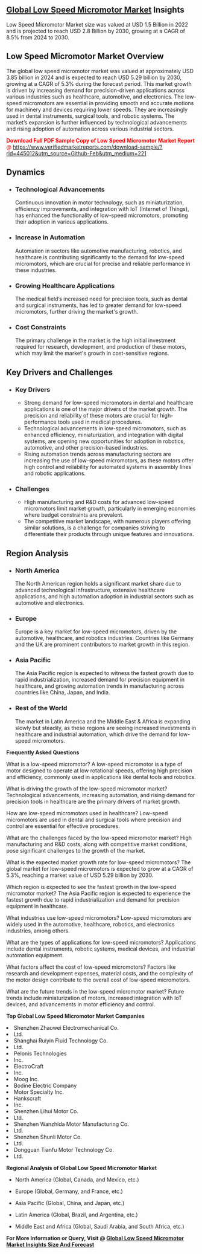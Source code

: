 <h2><a href="https://www.verifiedmarketreports.com/download-sample/?rid=445012&amp;utm_source=Github&amp;utm_medium=221" target="_blank">Global Low Speed Micromotor Market</a> Insights</h2><p>Low Speed Micromotor Market size was valued at USD 1.5 Billion in 2022 and is projected to reach USD 2.8 Billion by 2030, growing at a CAGR of 8.5% from 2024 to 2030.</p><p> <h2>Low Speed Micromotor Market Overview</h2> <p>The global low speed micromotor market was valued at approximately USD 3.85 billion in 2024 and is expected to reach USD 5.29 billion by 2030, growing at a CAGR of 5.3% during the forecast period. This market growth is driven by increasing demand for precision-driven applications across various industries such as healthcare, automotive, and electronics. The low-speed micromotors are essential in providing smooth and accurate motions for machinery and devices requiring lower speeds. They are increasingly used in dental instruments, surgical tools, and robotic systems. The market’s expansion is further influenced by technological advancements and rising adoption of automation across various industrial sectors. <p><span class=""><span style="color: #ff0000;"><strong>Download Full PDF Sample Copy of Low Speed Micromotor Market Report</strong> @ </span><a href="https://www.verifiedmarketreports.com/download-sample/?rid=445012&amp;utm_source=Github-Feb&amp;utm_medium=221" target="_blank">https://www.verifiedmarketreports.com/download-sample/?rid=445012&amp;utm_source=Github-Feb&amp;utm_medium=221</a></span></p> <h2>Dynamics</h2> <ul> <li><h3>Technological Advancements</h3> Continuous innovation in motor technology, such as miniaturization, efficiency improvements, and integration with IoT (Internet of Things), has enhanced the functionality of low-speed micromotors, promoting their adoption in various applications.</li> <li><h3>Increase in Automation</h3> Automation in sectors like automotive manufacturing, robotics, and healthcare is contributing significantly to the demand for low-speed micromotors, which are crucial for precise and reliable performance in these industries.</li> <li><h3>Growing Healthcare Applications</h3> The medical field’s increased need for precision tools, such as dental and surgical instruments, has led to greater demand for low-speed micromotors, further driving the market's growth.</li> <li><h3>Cost Constraints</h3> The primary challenge in the market is the high initial investment required for research, development, and production of these motors, which may limit the market's growth in cost-sensitive regions.</li> </ul> <h2>Key Drivers and Challenges</h2> <ul> <li><h3>Key Drivers</h3> <ul> <li>Strong demand for low-speed micromotors in dental and healthcare applications is one of the major drivers of the market growth. The precision and reliability of these motors are crucial for high-performance tools used in medical procedures.</li> <li>Technological advancements in low-speed micromotors, such as enhanced efficiency, miniaturization, and integration with digital systems, are opening new opportunities for adoption in robotics, automotive, and other precision-based industries.</li> <li>Rising automation trends across manufacturing sectors are increasing the use of low-speed micromotors, as these motors offer high control and reliability for automated systems in assembly lines and robotic applications.</li> </ul> </li> <li><h3>Challenges</h3> <ul> <li>High manufacturing and R&D costs for advanced low-speed micromotors limit market growth, particularly in emerging economies where budget constraints are prevalent.</li> <li>The competitive market landscape, with numerous players offering similar solutions, is a challenge for companies striving to differentiate their products through unique features and innovations.</li> </ul> </li> </ul> <h2>Region Analysis</h2> <ul> <li><h3>North America</h3> The North American region holds a significant market share due to advanced technological infrastructure, extensive healthcare applications, and high automation adoption in industrial sectors such as automotive and electronics.</li> <li><h3>Europe</h3> Europe is a key market for low-speed micromotors, driven by the automotive, healthcare, and robotics industries. Countries like Germany and the UK are prominent contributors to market growth in this region.</li> <li><h3>Asia Pacific</h3> The Asia Pacific region is expected to witness the fastest growth due to rapid industrialization, increased demand for precision equipment in healthcare, and growing automation trends in manufacturing across countries like China, Japan, and India.</li> <li><h3>Rest of the World</h3> The market in Latin America and the Middle East & Africa is expanding slowly but steadily, as these regions are seeing increased investments in healthcare and industrial automation, which drive the demand for low-speed micromotors.</li> </ul> <p><strong>Frequently Asked Questions</strong></p> <p>What is a low-speed micromotor? A low-speed micromotor is a type of motor designed to operate at low rotational speeds, offering high precision and efficiency, commonly used in applications like dental tools and robotics.</p> <p>What is driving the growth of the low-speed micromotor market? Technological advancements, increasing automation, and rising demand for precision tools in healthcare are the primary drivers of market growth.</p> <p>How are low-speed micromotors used in healthcare? Low-speed micromotors are used in dental and surgical tools where precision and control are essential for effective procedures.</p> <p>What are the challenges faced by the low-speed micromotor market? High manufacturing and R&D costs, along with competitive market conditions, pose significant challenges to the growth of the market.</p> <p>What is the expected market growth rate for low-speed micromotors? The global market for low-speed micromotors is expected to grow at a CAGR of 5.3%, reaching a market value of USD 5.29 billion by 2030.</p> <p>Which region is expected to see the fastest growth in the low-speed micromotor market? The Asia Pacific region is expected to experience the fastest growth due to rapid industrialization and demand for precision equipment in healthcare.</p> <p>What industries use low-speed micromotors? Low-speed micromotors are widely used in the automotive, healthcare, robotics, and electronics industries, among others.</p> <p>What are the types of applications for low-speed micromotors? Applications include dental instruments, robotic systems, medical devices, and industrial automation equipment.</p> <p>What factors affect the cost of low-speed micromotors? Factors like research and development expenses, material costs, and the complexity of the motor design contribute to the overall cost of low-speed micromotors.</p> <p>What are the future trends in the low-speed micromotor market? Future trends include miniaturization of motors, increased integration with IoT devices, and advancements in motor efficiency and control.</p> </p><p><strong>Top Global Low Speed Micromotor Market Companies</strong></p><div data-test-id=""><p><li>Shenzhen Zhaowei Electromechanical Co.</li><li> Ltd.</li><li> Shanghai Ruiyin Fluid Technology Co.</li><li> Ltd.</li><li> Pelonis Technologies</li><li> Inc.</li><li> ElectroCraft</li><li> Inc.</li><li> Moog Inc.</li><li> Bodine Electric Company</li><li> Motor Specialty Inc.</li><li> Hankscraft</li><li> Inc.</li><li> Shenzhen Lihui Motor Co.</li><li> Ltd.</li><li> Shenzhen Wanzhida Motor Manufacturing Co.</li><li> Ltd.</li><li> Shenzhen Shunli Motor Co.</li><li> Ltd.</li><li> Dongguan Tianfu Motor Technology Co.</li><li> Ltd.</li></p><div><strong>Regional Analysis of&nbsp;Global Low Speed Micromotor Market</strong></div><ul><li dir="ltr"><p dir="ltr">North America&nbsp;(Global, Canada, and Mexico, etc.)</p></li><li dir="ltr"><p dir="ltr">Europe (Global, Germany, and France, etc.)</p></li><li dir="ltr"><p dir="ltr">Asia Pacific&nbsp;(Global, China, and Japan, etc.)</p></li><li dir="ltr"><p dir="ltr">Latin America&nbsp;(Global, Brazil, and Argentina, etc.)</p></li><li dir="ltr">Middle East and Africa&nbsp;(Global, Saudi Arabia, and South Africa, etc.)</li></ul><p><strong>For More Information or Query, Visit @&nbsp;</strong><strong><a href="https://www.verifiedmarketreports.com/product/low-speed-micromotor-market/?utm_source=Github&amp;utm_medium=221" target="_blank">Global Low Speed Micromotor Market Insights Size And Forecast</a></strong></p></div>
